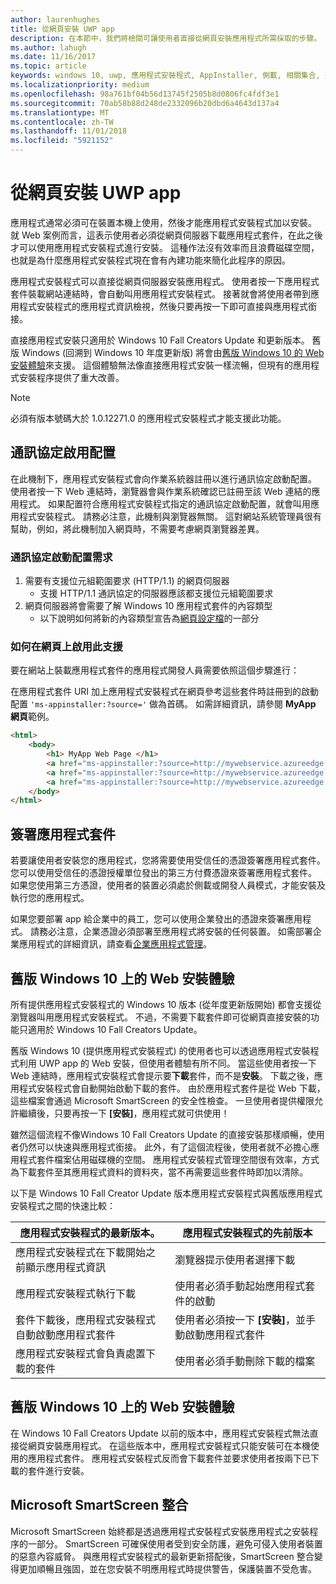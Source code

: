 ```yaml
---
author: laurenhughes
title: 從網頁安裝 UWP app
description: 在本節中，我們將檢閱可讓使用者直接從網頁安裝應用程式所需採取的步驟。
ms.author: lahugh
ms.date: 11/16/2017
ms.topic: article
keywords: windows 10, uwp, 應用程式安裝程式, AppInstaller, 側載, 相關集合, 選用套件
ms.localizationpriority: medium
ms.openlocfilehash: 98a761bf04b56d13745f2505b8d0806fc4fdf3e1
ms.sourcegitcommit: 70ab58b88d248de2332096b20dbd6a4643d137a4
ms.translationtype: MT
ms.contentlocale: zh-TW
ms.lasthandoff: 11/01/2018
ms.locfileid: "5921152"
---
```

# <a name="installing-uwp-apps-from-a-web-page"></a>從網頁安裝 UWP app

應用程式通常必須可在裝置本機上使用，然後才能應用程式安裝程式加以安裝。 就 Web 案例而言，這表示使用者必須從網頁伺服器下載應用程式套件，在此之後才可以使用應用程式安裝程式進行安裝。 這種作法沒有效率而且浪費磁碟空間，也就是為什麼應用程式安裝程式現在會有內建功能來簡化此程序的原因。

應用程式安裝程式可以直接從網頁伺服器安裝應用程式。 使用者按一下應用程式套件裝載網站連結時，會自動叫用應用程式安裝程式。 接著就會將使用者帶到應用程式安裝程式的應用程式資訊檢視，然後只要再按一下即可直接與應用程式銜接。 

直接應用程式安裝只適用於 Windows 10 Fall Creators Update 和更新版本。 舊版 Windows (回溯到 Windows 10 年度更新版) 將會由[舊版 Windows 10 的 Web 安裝體驗](#web-install-experience)來支援。 這個體驗無法像直接應用程式安裝一樣流暢，但現有的應用程式安裝程序提供了重大改善。
  
> [!NOTE]
> 必須有版本號碼大於 1.0.12271.0 的應用程式安裝程式才能支援此功能。

## <a name="protocol-activation-scheme"></a>通訊協定啟用配置
在此機制下，應用程式安裝程式會向作業系統器註冊以進行通訊協定啟動配置。 使用者按一下 Web 連結時，瀏覽器會與作業系統確認已註冊至該 Web 連結的應用程式。 如果配置符合應用程式安裝程式指定的通訊協定啟動配置，就會叫用應用程式安裝程式。 請務必注意，此機制與瀏覽器無關。 這對網站系統管理員很有幫助，例如，將此機制加入網頁時，不需要考慮網頁瀏覽器差異。 

### <a name="requirements-for-protocol-activation-scheme"></a>通訊協定啟動配置需求

1. 需要有支援位元組範圍要求 (HTTP/1.1) 的網頁伺服器
    - 支援 HTTP/1.1 通訊協定的伺服器應該都支援位元組範圍要求 
2. 網頁伺服器將會需要了解 Windows 10 應用程式套件的內容類型
    - 以下說明如何將新的內容類型宣告為[網頁設定檔](web-install-IIS.md#step-7---configure-the-web-app-for-app-package-mime-types)的一部分

### <a name="how-to-enable-this-on-a-webpage"></a>如何在網頁上啟用此支援 
要在網站上裝載應用程式套件的應用程式開發人員需要依照這個步驟進行：

在應用程式套件 URI 加上應用程式安裝程式在網頁參考這些套件時註冊到的啟動配置 `'ms-appinstaller:?source='` 做為首碼。 如需詳細資訊，請參閱 **MyApp 網頁**範例。 
``` html
<html>
    <body>
        <h1> MyApp Web Page </h1>
        <a href="ms-appinstaller:?source=http://mywebservice.azureedge.net/HubApp.appx"> Install app package </a>
        <a href="ms-appinstaller:?source=http://mywebservice.azureedge.net/HubAppBundle.appxbundle"> Install app bundle  </a>
        <a href="ms-appinstaller:?source=http://mywebservice.azureedge.net/HubAppSet.appinstaller"> Install related set </a>
    </body>
</html>
```

## <a name="signing-the-app-package"></a>簽署應用程式套件
若要讓使用者安裝您的應用程式，您將需要使用受信任的憑證簽署應用程式套件。 您可以使用受信任的憑證授權單位發出的第三方付費憑證來簽署應用程式套件。 如果您使用第三方憑證，使用者的裝置必須處於側載或開發人員模式，才能安裝及執行您的應用程式。

如果您要部署 app 給企業中的員工，您可以使用企業發出的憑證來簽署應用程式。 請務必注意，企業憑證必須部署至應用程式將安裝的任何裝置。 如需部署企業應用程式的詳細資訊，請查看[企業應用程式管理](https://docs.microsoft.com/windows/client-management/mdm/enterprise-app-management)。

## 舊版 Windows 10 上的 Web 安裝體驗<a name="web-install-experience"></a>

所有提供應用程式安裝程式的 Windows 10 版本 (從年度更新版開始) 都會支援從瀏覽器叫用應用程式安裝程式。 不過，不需要下載套件即可從網頁直接安裝的功能只適用於 Windows 10 Fall Creators Update。  

舊版 Windows 10 (提供應用程式安裝程式) 的使用者也可以透過應用程式安裝程式利用 UWP app 的 Web 安裝，但使用者體驗有所不同。 當這些使用者按一下 Web 連結時，應用程式安裝程式會提示要**下載**套件，而不是**安裝**。 下載之後，應用程式安裝程式會自動開始啟動下載的套件。 由於應用程式套件是從 Web 下載，這些檔案會通過 Microsoft SmartScreen 的安全性檢查。 一旦使用者提供權限允許繼續後，只要再按一下 **\[安裝\]**，應用程式就可供使用！

雖然這個流程不像Windows 10 Fall Creators Update 的直接安裝那樣順暢，使用者仍然可以快速與應用程式銜接。 此外，有了這個流程後，使用者就不必擔心應用程式套件檔案佔用磁碟機的空間。 應用程式安裝程式管理空間很有效率，方式為下載套件至其應用程式資料的資料夾，當不再需要這些套件時即加以清除。 

以下是 Windows 10 Fall Creator Update 版本應用程式安裝程式與舊版應用程式安裝程式之間的快速比較：

| 應用程式安裝程式的最新版本。 | 應用程式安裝程式的先前版本 |
|------------------------------|----------------------------------|
| 應用程式安裝程式在下載開始之前顯示應用程式資訊 | 瀏覽器提示使用者選擇下載  |
| 應用程式安裝程式執行下載 | 使用者必須手動起始應用程式套件的啟動 |
| 套件下載後，應用程式安裝程式自動啟動應用程式套件 | 使用者必須按一下 **\[安裝\]**，並手動啟動應用程式套件 |
| 應用程式安裝程式會負責處置下載的套件 | 使用者必須手動刪除下載的檔案 |

## <a name="web-install-experience-on-previous-versions-of-windows-10"></a>舊版 Windows 10 上的 Web 安裝體驗
在 Windows 10 Fall Creators Update 以前的版本中，應用程式安裝程式無法直接從網頁安裝應用程式。 在這些版本中，應用程式安裝程式只能安裝可在本機使用的應用程式套件。 應用程式安裝程式反而會下載套件並要求使用者按兩下已下載的套件進行安裝。


## <a name="microsoft-smartscreen-integration"></a>Microsoft SmartScreen 整合

Microsoft SmartScreen 始終都是透過應用程式安裝程式安裝應用程式之安裝程序的一部分。 SmartScreen 可確保使用者受到安全防護，避免可侵入使用者裝置的惡意內容威脅。 與應用程式安裝程式的最新更新搭配後，SmartScreen 整合變得更加順暢且強固，並在您安裝不明應用程式時提供警告，保護裝置不受危害。 
